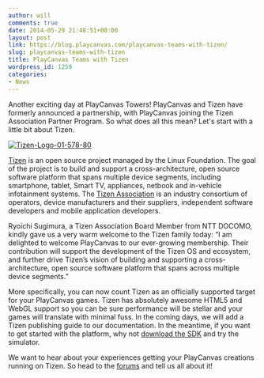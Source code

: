 ```yaml
---
author: will
comments: true
date: 2014-05-29 21:48:51+00:00
layout: post
link: https://blog.playcanvas.com/playcanvas-teams-with-tizen/
slug: playcanvas-teams-with-tizen
title: PlayCanvas Teams with Tizen
wordpress_id: 1259
categories:
- News
---
```


Another exciting day at PlayCanvas Towers! PlayCanvas and Tizen have formerly announced a partnership, with PlayCanvas joining the Tizen Association Partner Program. So what does all this mean? Let's start with a little bit about Tizen.

[![Tizen-Logo-01-578-80](https://blog.playcanvas.com/wp-content/uploads/2014/05/Tizen-Logo-01-578-80.jpg)](http://blog.playcanvas.com/wp-content/uploads/2014/05/Tizen-Logo-01-578-80.jpg)

[Tizen](www.tizen.org) is an open source project managed by the Linux Foundation. The goal of the project is to build and support a cross-architecture, open source software platform that spans multiple device segments, including smartphone, tablet, Smart TV, appliances, netbook and in-vehicle infotainment systems. The [Tizen Association](www.tizenassociation.org) is an industry consortium of operators, device manufacturers and their suppliers, independent software developers and mobile application developers.

Ryoichi Sugimura, a Tizen Association Board Member from NTT DOCOMO, kindly gave us a very warm welcome to the Tizen family today: “I am delighted to welcome PlayCanvas to our ever-growing membership. Their contribution will support the development of the Tizen OS and ecosystem, and further drive Tizen’s vision of building and supporting a cross-architecture, open source software platform that spans across multiple device segments.”

More specifically, you can now count Tizen as an officially supported target for your PlayCanvas games. Tizen has absolutely awesome HTML5 and WebGL support so you can be sure performance will be stellar and your games will translate with minimal fuss. In the coming days, we will add a Tizen publishing guide to our documentation. In the meantime, if you want to get started with the platform, why not [download the SDK](https://developer.tizen.org/downloads/tizen-sdk) and try the simulator.

We want to hear about your experiences getting your PlayCanvas creations running on Tizen. So head to the [forums](http://forum.playcanvas.com/) and tell us all about it!




